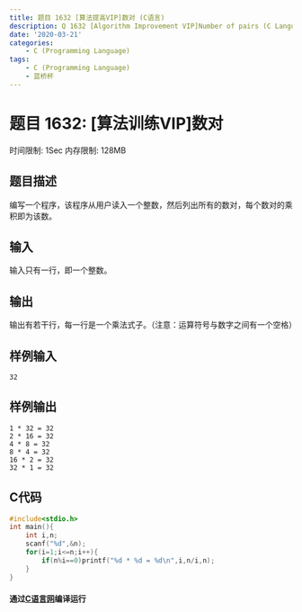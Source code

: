 ```yaml
---
title: 题目 1632 [算法提高VIP]数对 (C语言)
description: Q 1632 [Algorithm Improvement VIP]Number of pairs (C Language)
date: '2020-03-21'
categories:
    - C (Programming Language)
tags:
    - C (Programming Language)
    - 蓝桥杯
---
```


# 题目 1632: \[算法训练VIP\]数对
时间限制: 1Sec 内存限制: 128MB
## 题目描述
编写一个程序，该程序从用户读入一个整数，然后列出所有的数对，每个数对的乘积即为该数。
## 输入
输入只有一行，即一个整数。 
## 输出
输出有若干行，每一行是一个乘法式子。（注意：运算符号与数字之间有一个空格）
## 样例输入
```
32 
```
## 样例输出
```
1 * 32 = 32
2 * 16 = 32
4 * 8 = 32
8 * 4 = 32
16 * 2 = 32
32 * 1 = 32
```
## C代码
```c
#include<stdio.h>
int main(){
    int i,n;
    scanf("%d",&n);
    for(i=1;i<=n;i++){
        if(n%i==0)printf("%d * %d = %d\n",i,n/i,n);
    }
}
```
#### 通过[C语言网](https://www.dotcpp.com/)编译运行